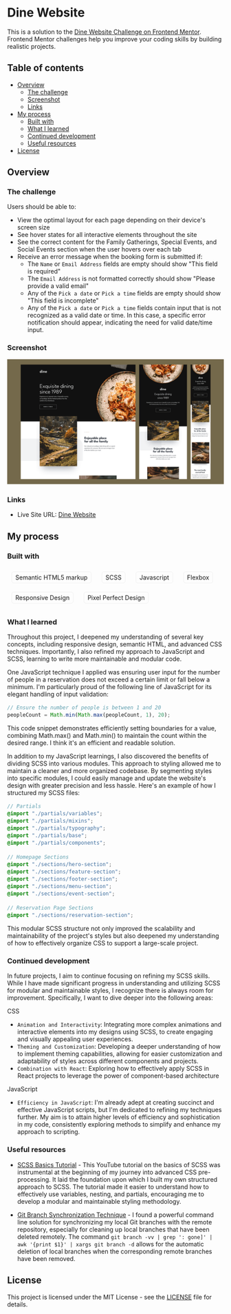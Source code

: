 # Dine Website

This is a solution to the [Dine Website Challenge on Frontend Mentor](https://www.frontendmentor.io/challenges/dine-restaurant-website-yAt7Vvxt7). Frontend Mentor challenges help you improve your coding skills by building realistic projects.

## Table of contents

- [Overview](#overview)
  - [The challenge](#the-challenge)
  - [Screenshot](#screenshot)
  - [Links](#links)
- [My process](#my-process)
  - [Built with](#built-with)
  - [What I learned](#what-i-learned)
  - [Continued development](#continued-development)
  - [Useful resources](#useful-resources)
- [License](#license)

## Overview

### The challenge

Users should be able to:

- View the optimal layout for each page depending on their device's screen size
- See hover states for all interactive elements throughout the site
- See the correct content for the Family Gatherings, Special Events, and Social Events section when the user hovers over each tab
- Receive an error message when the booking form is submitted if:
  - The `Name` or `Email Address` fields are empty should show "This field is required"
  - The `Email Address` is not formatted correctly should show "Please provide a valid email"
  - Any of the `Pick a date` or `Pick a time` fields are empty should show "This field is incomplete"
  - Any of the `Pick a date` or `Pick a time` fields contain input that is not recognized as a valid date or time. In this case, a specific error notification should appear, indicating the need for valid date/time input.

### Screenshot

![dine screenshot](/assets/dine-screenshot-min.png)

### Links

- Live Site URL: [Dine Website](https://aljoschany.github.io/dine-landingpage/)

## My process

### Built with

<span style="display: inline-block; border:1px solid #f0f0f0;margin: 10px; padding: 4px 8px; border-radius: 5px;">Semantic HTML5 markup</span>
<span style="display: inline-block; border:1px solid #f0f0f0;margin: 10px; padding: 4px 8px; border-radius: 5px;">SCSS</span>
<span style="display: inline-block; border:1px solid #f0f0f0;margin: 10px; padding: 4px 8px; border-radius: 5px;">Javascript</span>
<span style="display: inline-block; border:1px solid #f0f0f0;margin: 10px; padding: 4px 8px; border-radius: 5px;">Flexbox</span>
<span style="display: inline-block; border:1px solid #f0f0f0;margin: 10px; padding: 4px 8px; border-radius: 5px;">Responsive Design</span>
<span style="display: inline-block; border:1px solid #f0f0f0;margin: 10px; padding: 4px 8px; border-radius: 5px;">Pixel Perfect Design</span>

### What I learned

Throughout this project, I deepened my understanding of several key concepts, including responsive design, semantic HTML, and advanced CSS techniques. Importantly, I also refined my approach to JavaScript and SCSS, learning to write more maintainable and modular code.

One JavaScript technique I applied was ensuring user input for the number of people in a reservation does not exceed a certain limit or fall below a minimum. I'm particularly proud of the following line of JavaScript for its elegant handling of input validation:

```js
// Ensure the number of people is between 1 and 20
peopleCount = Math.min(Math.max(peopleCount, 1), 20);
```

This code snippet demonstrates efficiently setting boundaries for a value, combining Math.max() and Math.min() to maintain the count within the desired range. I think it's an efficient and readable solution.

In addition to my JavaScript learnings, I also discovered the benefits of dividing SCSS into various modules. This approach to styling allowed me to maintain a cleaner and more organized codebase. By segmenting styles into specific modules, I could easily manage and update the website's design with greater precision and less hassle. Here's an example of how I structured my SCSS files:

```scss
// Partials
@import "./partials/variables";
@import "./partials/mixins";
@import "./partials/typography";
@import "./partials/base";
@import "./partials/components";

// Homepage Sections
@import "./sections/hero-section";
@import "./sections/feature-section";
@import "./sections/footer-section";
@import "./sections/menu-section";
@import "./sections/event-section";

// Reservation Page Sections
@import "./sections/reservation-section";
```

This modular SCSS structure not only improved the scalability and maintainability of the project's styles but also deepened my understanding of how to effectively organize CSS to support a large-scale project.

### Continued development

In future projects, I aim to continue focusing on refining my SCSS skills. While I have made significant progress in understanding and utilizing SCSS for modular and maintainable styles, I recognize there is always room for improvement. Specifically, I want to dive deeper into the following areas:

CSS

- `Animation and Interactivity`: Integrating more complex animations and interactive elements into my designs using SCSS, to create engaging and visually appealing user experiences.
- `Theming and Customization`: Developing a deeper understanding of how to implement theming capabilities, allowing for easier customization and adaptability of styles across different components and projects.
- `Combination with React`: Exploring how to effectively apply SCSS in React projects to leverage the power of component-based architecture

JavaScript

- `Efficiency in JavaScript`: I'm already adept at creating succinct and effective JavaScript scripts, but I'm dedicated to refining my techniques further. My aim is to attain higher levels of efficiency and sophistication in my code, consistently exploring methods to simplify and enhance my approach to scripting.

### Useful resources

- [SCSS Basics Tutorial](https://www.youtube.com/watch?v=tHTe1Sag1Oc) - This YouTube tutorial on the basics of SCSS was instrumental at the beginning of my journey into advanced CSS pre-processing. It laid the foundation upon which I built my own structured approach to SCSS. The tutorial made it easier to understand how to effectively use variables, nesting, and partials, encouraging me to develop a modular and maintainable styling methodology.

- [Git Branch Synchronization Technique](https://code-fever.de/artikel/quicktipp-loschen-lokaler-git-branches-ohne-remote.html) -  I found a powerful command line solution for synchronizing my local Git branches with the remote repository, especially for cleaning up local branches that have been deleted remotely. The command ```git branch -vv | grep ': gone]' | awk '{print $1}' | xargs git branch -d``` allows for the automatic deletion of local branches when the corresponding remote branches have been removed.

## License

This project is licensed under the MIT License - see the [LICENSE](LICENSE.md) file for details.
